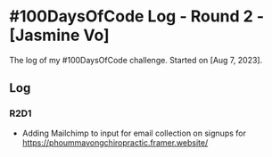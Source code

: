 # #100DaysOfCode Log - Round 2 - [Jasmine Vo]

The log of my #100DaysOfCode challenge. Started on [Aug 7, 2023].

## Log

### R2D1 
- Adding Mailchimp to input for email collection on signups for https://phoummavongchiropractic.framer.website/

<!---
### R1D2
